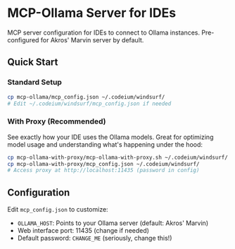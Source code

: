 # MCP-Ollama Server for IDEs

MCP server configuration for IDEs to connect to Ollama instances. Pre-configured for Akros' Marvin server by default.

## Quick Start

### Standard Setup
```bash
cp mcp-ollama/mcp_config.json ~/.codeium/windsurf/
# Edit ~/.codeium/windsurf/mcp_config.json if needed
```

### With Proxy (Recommended)
See exactly how your IDE uses the Ollama models. Great for optimizing model usage and understanding what's happening under the hood:
```bash
cp mcp-ollama-with-proxy/mcp-ollama-with-proxy.sh ~/.codeium/windsurf/
cp mcp-ollama-with-proxy/mcp_config.json ~/.codeium/windsurf/
# Access proxy at http://localhost:11435 (password in config)
```

## Configuration

Edit `mcp_config.json` to customize:
- `OLLAMA_HOST`: Points to your Ollama server (default: Akros' Marvin)
- Web interface port: 11435 (change if needed)
- Default password: `CHANGE_ME` (seriously, change this!)
